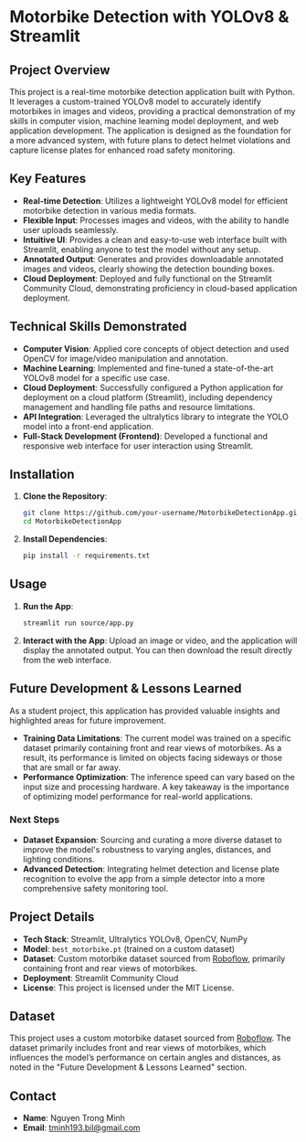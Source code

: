 # Motorbike Detection with YOLOv8 & Streamlit

## Project Overview
This project is a real-time motorbike detection application built with Python. It leverages a custom-trained YOLOv8 model to accurately identify motorbikes in images and videos, providing a practical demonstration of my skills in computer vision, machine learning model deployment, and web application development. The application is designed as the foundation for a more advanced system, with future plans to detect helmet violations and capture license plates for enhanced road safety monitoring.

## Key Features
- **Real-time Detection**: Utilizes a lightweight YOLOv8 model for efficient motorbike detection in various media formats.
- **Flexible Input**: Processes images and videos, with the ability to handle user uploads seamlessly.
- **Intuitive UI**: Provides a clean and easy-to-use web interface built with Streamlit, enabling anyone to test the model without any setup.
- **Annotated Output**: Generates and provides downloadable annotated images and videos, clearly showing the detection bounding boxes.
- **Cloud Deployment**: Deployed and fully functional on the Streamlit Community Cloud, demonstrating proficiency in cloud-based application deployment.

## Technical Skills Demonstrated
- **Computer Vision**: Applied core concepts of object detection and used OpenCV for image/video manipulation and annotation.
- **Machine Learning**: Implemented and fine-tuned a state-of-the-art YOLOv8 model for a specific use case.
- **Cloud Deployment**: Successfully configured a Python application for deployment on a cloud platform (Streamlit), including dependency management and handling file paths and resource limitations.
- **API Integration**: Leveraged the ultralytics library to integrate the YOLO model into a front-end application.
- **Full-Stack Development (Frontend)**: Developed a functional and responsive web interface for user interaction using Streamlit.

## Installation
1. **Clone the Repository**:
   ```bash
   git clone https://github.com/your-username/MotorbikeDetectionApp.git
   cd MotorbikeDetectionApp
   ```
2. **Install Dependencies**:
   ```bash
   pip install -r requirements.txt
   ```

## Usage
1. **Run the App**:
   ```bash
   streamlit run source/app.py
   ```
2. **Interact with the App**: Upload an image or video, and the application will display the annotated output. You can then download the result directly from the web interface.

## Future Development & Lessons Learned
As a student project, this application has provided valuable insights and highlighted areas for future improvement.

- **Training Data Limitations**: The current model was trained on a specific dataset primarily containing front and rear views of motorbikes. As a result, its performance is limited on objects facing sideways or those that are small or far away.
- **Performance Optimization**: The inference speed can vary based on the input size and processing hardware. A key takeaway is the importance of optimizing model performance for real-world applications.

### Next Steps
- **Dataset Expansion**: Sourcing and curating a more diverse dataset to improve the model's robustness to varying angles, distances, and lighting conditions.
- **Advanced Detection**: Integrating helmet detection and license plate recognition to evolve the app from a simple detector into a more comprehensive safety monitoring tool.

## Project Details
- **Tech Stack**: Streamlit, Ultralytics YOLOv8, OpenCV, NumPy
- **Model**: `best_motorbike.pt` (trained on a custom dataset)
- **Dataset**: Custom motorbike dataset sourced from [Roboflow](https://app.roboflow.com/minh-t81tk/helmet-detection-hxqdb/models), primarily containing front and rear views of motorbikes.
- **Deployment**: Streamlit Community Cloud
- **License**: This project is licensed under the MIT License.

## Dataset
This project uses a custom motorbike dataset sourced from [Roboflow](https://app.roboflow.com/minh-t81tk/helmet-detection-hxqdb/models). The dataset primarily includes front and rear views of motorbikes, which influences the model’s performance on certain angles and distances, as noted in the "Future Development & Lessons Learned" section.

## Contact
- **Name**: Nguyen Trong Minh
- **Email**: tminh193.bil@gmail.com

